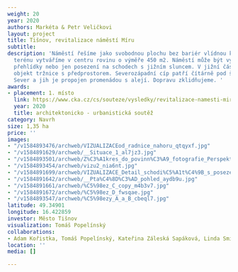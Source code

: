 ```yaml
---
weight: 20
year: 2020
authors: Markéta & Petr Veličkovi
layout: project
title: Tišnov, revitalizace náměstí Míru
subtitle: 
description: 'Náměstí řešíme jako svobodnou plochu bez bariér vlídnou k chodcům. Modelací
  terénu vytváříme v centru rovinu o výměře 450 m2. Náměstí může být využito na trhy,
  přehlídky nebo jen posezení na schodech s jižním sluncem. V jižní části umisťujeme
  objekt tržnice s předprostorem. Severozápadní cíp patří čítárně pod širým nebem.
  Sever a jih je propojen promenádou s alejí. Dopravu zklidňujeme. '
awards:
- placement: 1. místo
  link: https://www.cka.cz/cs/souteze/vysledky/revitalizace-namesti-miru-v-tisnove
  year: 2020
  title: architektonicko - urbanistická soutěž
category: Navrh
size: 1,35 ha
price: ''
images:
- "/v1584893476/archweb/VIZUALIZACEod_radnice_nahoru_qtqyxf.jpg"
- "/v1584891629/archweb/__Situace_1_al7jz3.jpg"
- "/v1584893501/archweb/Z%C3%A1kres_do_povinn%C3%A9_fotografie_Perspektivn%C3%AD_pohled_I_dwlaen.jpg"
- "/v1584893454/archweb/vizu2_nia6nt.jpg"
- "/v1584891699/archweb/VIZUALIZACE_Detail_schodi%C5%A1t%C4%9B_s_posezen%C3%ADm_yzi5zh.jpg"
- "/v1584891642/archweb/__Pta%C4%8D%C3%AD_pohled_aydb9u.jpg"
- "/v1584891661/archweb/%C5%98ez_C_copy_m4b3v7.jpg"
- "/v1584891672/archweb/%C5%98ez_D_fwsqae.jpg"
- "/v1584893547/archweb/%C5%98ezy_A_a_B_cbeql7.jpg"
latitude: 49.34901
longitude: 16.422859
investor: Město Tišnov
visualization: Tomáš Popelínský
collaborations:
- Adam Kořistka, Tomáš Popelínský, Kateřina Záleská Sapáková, Linda Smítalová
location: ''
media: []

---
```

